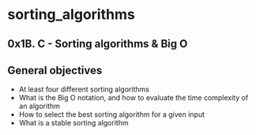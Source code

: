 # sorting_algorithms

## 0x1B. C - Sorting algorithms & Big O

## General objectives

* At least four different sorting algorithms
* What is the Big O notation, and how to evaluate the time complexity of an algorithm
* How to select the best sorting algorithm for a given input
* What is a stable sorting algorithm